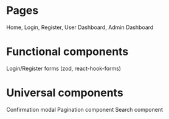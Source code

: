 # Pages

Home, Login, Register, User Dashboard, Admin Dashboard

# Functional components

Login/Register forms (zod, react-hook-forms)

# Universal components

Confirmation modal
Pagination component
Search component
